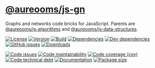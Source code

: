 [@aureooms/js-gn](https://aureooms.github.io/js-gn)
==

Graphs and networks code bricks for JavaScript.
Parents are
[@aureooms/js-algorithms](https://github.com/aureooms/js-algorithms)
and
[@aureooms/js-data-structures](https://github.com/aureooms/js-data-structures).

[![License](https://img.shields.io/github/license/aureooms/js-gn.svg)](https://raw.githubusercontent.com/aureooms/js-gn/master/LICENSE)
[![Version](https://img.shields.io/npm/v/@aureooms/js-gn.svg)](https://www.npmjs.org/package/@aureooms/js-gn)
[![Build](https://img.shields.io/travis/aureooms/js-gn/master.svg)](https://travis-ci.org/aureooms/js-gn/branches)
[![Dependencies](https://img.shields.io/david/aureooms/js-gn.svg)](https://david-dm.org/aureooms/js-gn)
[![Dev dependencies](https://img.shields.io/david/dev/aureooms/js-gn.svg)](https://david-dm.org/aureooms/js-gn?type=dev)
[![GitHub issues](https://img.shields.io/github/issues/aureooms/js-gn.svg)](https://github.com/aureooms/js-gn/issues)
[![Downloads](https://img.shields.io/npm/dm/@aureooms/js-gn.svg)](https://www.npmjs.org/package/@aureooms/js-gn)

[![Code issues](https://img.shields.io/codeclimate/issues/aureooms/js-gn.svg)](https://codeclimate.com/github/aureooms/js-gn/issues)
[![Code maintainability](https://img.shields.io/codeclimate/maintainability/aureooms/js-gn.svg)](https://codeclimate.com/github/aureooms/js-gn/trends/churn)
[![Code coverage (cov)](https://img.shields.io/codecov/c/gh/aureooms/js-gn/master.svg)](https://codecov.io/gh/aureooms/js-gn)
[![Code technical debt](https://img.shields.io/codeclimate/tech-debt/aureooms/js-gn.svg)](https://codeclimate.com/github/aureooms/js-gn/trends/technical_debt)
[![Documentation](https://aureooms.github.io/js-gn/badge.svg)](https://aureooms.github.io/js-gn/source.html)
[![Package size](https://img.shields.io/bundlephobia/minzip/@aureooms/js-gn)](https://bundlephobia.com/result?p=@aureooms/js-gn)
